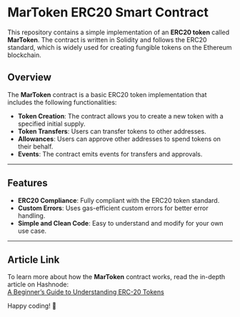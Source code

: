 # MarToken ERC20 Smart Contract

This repository contains a simple implementation of an **ERC20 token** called **MarToken**. The contract is written in Solidity and follows the ERC20 standard, which is widely used for creating fungible tokens on the Ethereum blockchain.


## Overview

The **MarToken** contract is a basic ERC20 token implementation that includes the following functionalities:

- **Token Creation**: The contract allows you to create a new token with a specified initial supply.
- **Token Transfers**: Users can transfer tokens to other addresses.
- **Allowances**: Users can approve other addresses to spend tokens on their behalf.
- **Events**: The contract emits events for transfers and approvals.

---

## Features

- **ERC20 Compliance**: Fully compliant with the ERC20 token standard.
- **Custom Errors**: Uses gas-efficient custom errors for better error handling.
- **Simple and Clean Code**: Easy to understand and modify for your own use case.

---

## Article Link

To learn more about how the **MarToken** contract works, read the in-depth article on Hashnode:  
[A Beginner’s Guide to Understanding ERC-20 Tokens](https://mosamorphing.hashnode.dev/a-beginners-guide-to-understanding-erc-20-tokens)


Happy coding! 🚀